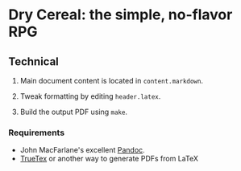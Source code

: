 # Dry Cereal: the simple, no-flavor RPG

## Technical

1. Main document content is located in `content.markdown`.

2. Tweak formatting by editing `header.latex`.

3. Build the output PDF using `make`.

### Requirements

- John MacFarlane's excellent [Pandoc](http://johnmacfarlane.net/pandoc/).
- [TrueTex](http://www.truetex.com/) or another way to generate PDFs from LaTeX
